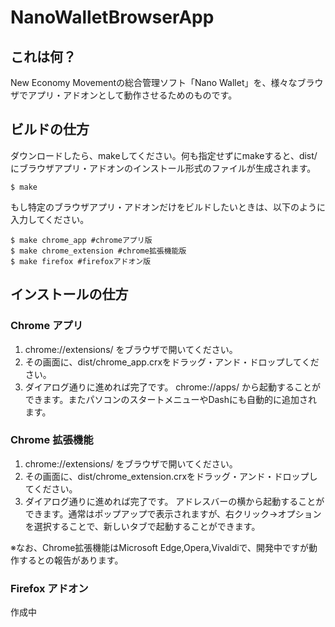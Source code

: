 # NanoWalletBrowserApp

## これは何？
New Economy Movementの総合管理ソフト「Nano Wallet」を、様々なブラウザでアプリ・アドオンとして動作させるためのものです。
## ビルドの仕方
ダウンロードしたら、makeしてください。何も指定せずにmakeすると、dist/にブラウザアプリ・アドオンのインストール形式のファイルが生成されます。

```
$ make
```

もし特定のブラウザアプリ・アドオンだけをビルドしたいときは、以下のように入力してください。
```
$ make chrome_app #chromeアプリ版
$ make chrome_extension #chrome拡張機能版
$ make firefox #firefoxアドオン版
```
## インストールの仕方
### Chrome アプリ
1. chrome://extensions/ をブラウザで開いてください。
2. その画面に、dist/chrome_app.crxをドラッグ・アンド・ドロップしてください。
3. ダイアログ通りに進めれば完了です。 chrome://apps/ から起動することができます。またパソコンのスタートメニューやDashにも自動的に追加されます。

### Chrome 拡張機能
1. chrome://extensions/ をブラウザで開いてください。
2. その画面に、dist/chrome_extension.crxをドラッグ・アンド・ドロップしてください。
3. ダイアログ通りに進めれば完了です。 アドレスバーの横から起動することができます。通常はポップアップで表示されますが、右クリック->オプションを選択することで、新しいタブで起動することができます。

※なお、Chrome拡張機能はMicrosoft Edge,Opera,Vivaldiで、開発中ですが動作するとの報告があります。
### Firefox アドオン
作成中

